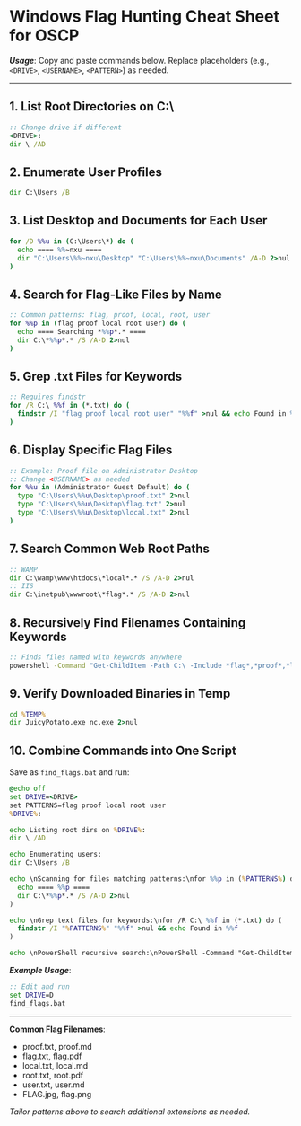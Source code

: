 # Windows Flag Hunting Cheat Sheet for OSCP

**_Usage_**: Copy and paste commands below. Replace placeholders (e.g., `<DRIVE>`, `<USERNAME>`, `<PATTERN>`) as needed.

---

## 1. List Root Directories on C:\
```bat
:: Change drive if different
<DRIVE>:
dir \ /AD
```

## 2. Enumerate User Profiles
```bat
dir C:\Users /B
```

## 3. List Desktop and Documents for Each User
```bat
for /D %%u in (C:\Users\*) do (
  echo ==== %%~nxu ====
  dir "C:\Users\%%~nxu\Desktop" "C:\Users\%%~nxu\Documents" /A-D 2>nul
)
```

## 4. Search for Flag-Like Files by Name
```bat
:: Common patterns: flag, proof, local, root, user
for %%p in (flag proof local root user) do (
  echo ==== Searching *%%p*.* ====
  dir C:\*%%p*.* /S /A-D 2>nul
)
```

## 5. Grep .txt Files for Keywords
```bat
:: Requires findstr
for /R C:\ %%f in (*.txt) do (
  findstr /I "flag proof local root user" "%%f" >nul && echo Found in %%f
)
```

## 6. Display Specific Flag Files
```bat
:: Example: Proof file on Administrator Desktop
:: Change <USERNAME> as needed
for %%u in (Administrator Guest Default) do (
  type "C:\Users\%%u\Desktop\proof.txt" 2>nul
  type "C:\Users\%%u\Desktop\flag.txt" 2>nul
  type "C:\Users\%%u\Desktop\local.txt" 2>nul
)
```

## 7. Search Common Web Root Paths
```bat
:: WAMP
dir C:\wamp\www\htdocs\*local*.* /S /A-D 2>nul
:: IIS
dir C:\inetpub\wwwroot\*flag*.* /S /A-D 2>nul
```

## 8. Recursively Find Filenames Containing Keywords
```bat
:: Finds files named with keywords anywhere
powershell -Command "Get-ChildItem -Path C:\ -Include *flag*,*proof*,*local*,*root*,*user* -File -Recurse -ErrorAction SilentlyContinue"
```

## 9. Verify Downloaded Binaries in Temp
```bat
cd %TEMP%
dir JuicyPotato.exe nc.exe 2>nul
```

## 10. Combine Commands into One Script
Save as `find_flags.bat` and run:
```bat
@echo off
set DRIVE=<DRIVE>
set PATTERNS=flag proof local root user
%DRIVE%:

echo Listing root dirs on %DRIVE%:
dir \ /AD

echo Enumerating users:
dir C:\Users /B

echo \nScanning for files matching patterns:\nfor %%p in (%PATTERNS%) do (
  echo ==== %%p ====
  dir C:\*%%p*.* /S /A-D 2>nul
)

echo \nGrep text files for keywords:\nfor /R C:\ %%f in (*.txt) do (
  findstr /I "%PATTERNS%" "%%f" >nul && echo Found in %%f
)

echo \nPowerShell recursive search:\nPowerShell -Command "Get-ChildItem -Path C:\ -Include *%PATTERNS%* -File -Recurse -ErrorAction SilentlyContinue"
```

**_Example Usage_**:
```bat
:: Edit and run
set DRIVE=D
find_flags.bat
```

---

**Common Flag Filenames**:
- proof.txt, proof.md
- flag.txt, flag.pdf
- local.txt, local.md
- root.txt, root.pdf
- user.txt, user.md
- FLAG.jpg, flag.png

*Tailor patterns above to search additional extensions as needed.*
